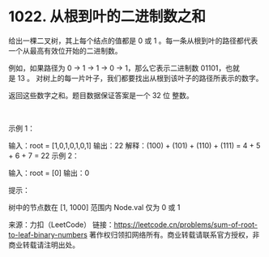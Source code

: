 # 1022. 从根到叶的二进制数之和

给出一棵二叉树，其上每个结点的值都是 0 或 1 。每一条从根到叶的路径都代表一个从最高有效位开始的二进制数。

例如，如果路径为 0 -> 1 -> 1 -> 0 -> 1，那么它表示二进制数 01101，也就是 13 。
对树上的每一片叶子，我们都要找出从根到该叶子的路径所表示的数字。

返回这些数字之和。题目数据保证答案是一个 32 位 整数。

 

示例 1：


输入：root = [1,0,1,0,1,0,1]
输出：22
解释：(100) + (101) + (110) + (111) = 4 + 5 + 6 + 7 = 22
示例 2：

输入：root = [0]
输出：0
 

提示：

树中的节点数在 [1, 1000] 范围内
Node.val 仅为 0 或 1 

来源：力扣（LeetCode）
链接：https://leetcode.cn/problems/sum-of-root-to-leaf-binary-numbers
著作权归领扣网络所有。商业转载请联系官方授权，非商业转载请注明出处。